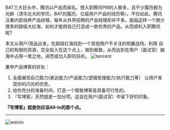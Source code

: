 BAT三大巨头中，腾讯以产品而闻名。想入职腾讯PM的人极多，且不少履历极为光鲜（清华北大的学历，BAT的履历，亿级用户产品的经历等）。不仅如此，腾讯注重内部培养产品经理，每年从外界招聘的产品经理却并不多。面临这样一个粥少僧多的超级大红海，如何才能把自己打造成一款优秀的产品，从而顺利入职腾讯呢?

本文从用户/竞品出发，在超级红海找到一个其他用户不关注的侧翼战场，利用
自己的有限的资源，完全投入在这个点上，做到极致，从而达到在用户（面试官）脑海中占用一席之地，进而成功入职的目的。
![tencent](https://raw.githubusercontent.com/che3vinci/che3vinci.github.io/master/_posts/media/tencent_recrurit_PM.png
)

重申产品博客的好处：  
1. 全面展现自己能力(表达能力/产品能力/逻辑思维能力/执行能力等）
让用户发现你的闪光的优势。  
2. 给你充分的准备时间，打造一个极致博客是具备可行性的。  
3. 『写博客』天然就是一加分项。这会在用户(面试官）中留下好的印象。

**『写博客』就是你应该All-In的那个点。**

-----------------

![weixin](https://raw.githubusercontent.com/che3vinci/che3vinci.github.io/master/_posts/media/weixin.jpg)


